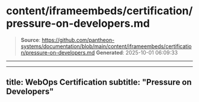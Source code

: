 # content/iframeembeds/certification/pressure-on-developers.md

> **Source**: https://github.com/pantheon-systems/documentation/blob/main/content/iframeembeds/certification/pressure-on-developers.md
> **Generated**: 2025-10-01 06:09:33

---

---
title: WebOps Certification
subtitle: "Pressure on Developers"
---

<Partial file="certification-guide/pressure-on-developers.md" />
